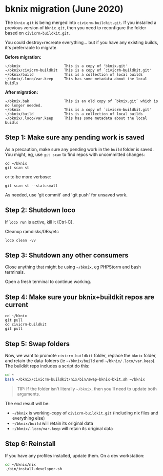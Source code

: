# bknix migration (June 2020)

The `bknix.git` is being merged into `civicrm-buildkit.git`. If you installed a previous version 
of `bknix.git`, then you need to reconfigure the folder based on `civicrm-buildkit.git`.

You could destroy+recreate everything...  but if you have any existing
builds, it's preferrable to migrate.

__Before migration:__

```
~/bknix                    This is a copy of 'bknix.git'
~/bknix/civicrm-buildkit   This is a copy of `civicrm-buildkit.git'
~/bknix/build              This is a collection of local builds
~/bknix/.loco/var.keep     This has some metadata about the local buidls
```

__After migration:__

```
~/bknix.bak                This is an old copy of `bknix.git` which is no longer needed.
~/bknix                    This is a copy of `civicrm-buildkit.git'
~/bknix/build              This is a collection of local builds
~/bknix/.loco/var.keep     This has some metadata about the local buidls
```

## Step 1: Make sure any pending work is saved

As a precaution, make sure any pending work in the `build` folder is saved.
You might, eg, use `git scan` to find repos with uncommitted changes:

```
cd ~/bknix
git scan st
```

or to be more verbose:

```
git scan st --status=all
```


As needed, use 'git commit' and 'git push' for unsaved work.

## Step 2: Shutdown loco

If `loco run` is active, kill it (Ctrl-C).

Cleanup ramdisks/DBs/etc

```
loco clean -vv
```

## Step 3: Shutdown any other consumers

Close anything that might be using `~/bknix`, eg PHPStorm and bash
terminals.

Open a fresh terminal to continue working.

## Step 4: Make sure your bknix+buildkit repos are current

```
cd ~/bknix
git pull
cd civicrm-buildkit
git pull
```

## Step 5: Swap folders

Now, we want to promote `civicrm-buildkit` folder, replace the `bknix` folder, and retain the
data-folders (ie `~/bknix/build` and `~/bknix/.loco/var.keep`). The buildkit repo includes a
script do this:

```bash
cd ~
bash ~/bknix/civicrm-buildkit/nix/bin/swap-bknix-bkit.sh ~/bknix
```

> TIP: If the folder isn't literally `~/bknix`, then you'll need to update both arguments.

The end result will be:

* `~/bknix` is working-copy of `civicrm-buildkit.git` (including nix files and everything else)
* `~/bknix/build` will retain its original data
* `~/bknix/.loco/var.keep` will retain its original data

## Step 6: Reinstall

If you have any profiles installed, update them.  On a dev workstation:

```bash
cd ~/bknix/nix
./bin/install-developer.sh
```